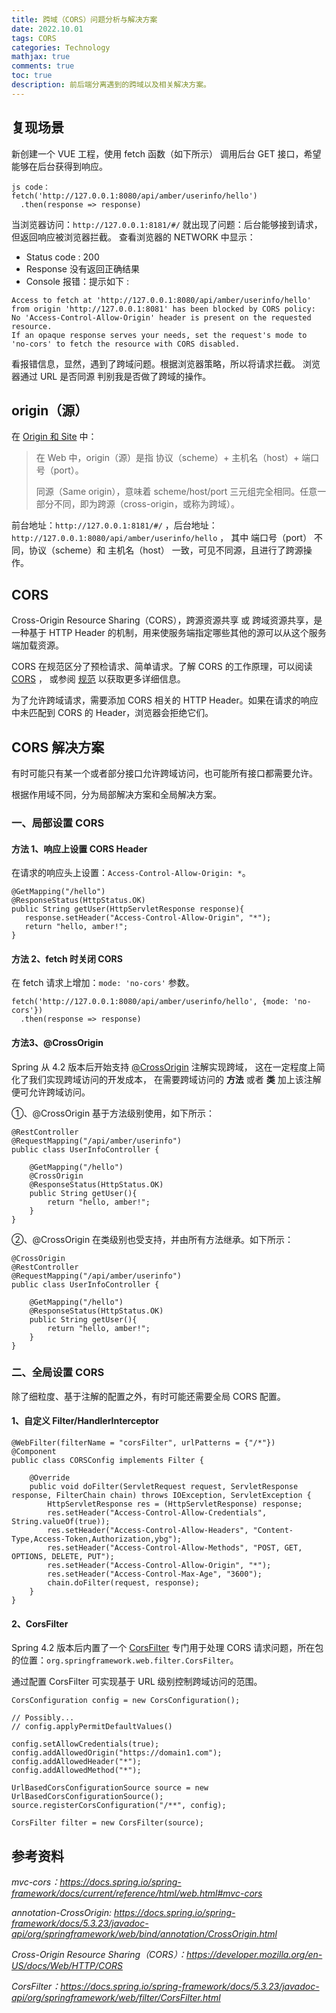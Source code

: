 ```yaml
---
title: 跨域（CORS）问题分析与解决方案
date: 2022.10.01 
tags: CORS
categories: Technology  
mathjax: true 
comments: true
toc: true
description: 前后端分离遇到的跨域以及相关解决方案。
---
```



## 复现场景
新创建一个 VUE 工程，使用 fetch 函数（如下所示） 调用后台 GET 接口，希望能够在后台获得到响应。
````
js code：
fetch('http://127.0.0.1:8080/api/amber/userinfo/hello')
  .then(response => response)
````

当浏览器访问：`http://127.0.0.1:8181/#/` 就出现了问题：后台能够接到请求，但返回响应被浏览器拦截。
查看浏览器的 NETWORK 中显示：
 - Status code : 200
 - Response 没有返回正确结果
 - Console 报错：提示如下 :
````
Access to fetch at 'http://127.0.0.1:8080/api/amber/userinfo/hello' from origin 'http://127.0.0.1:8081' has been blocked by CORS policy: 
No 'Access-Control-Allow-Origin' header is present on the requested resource. 
If an opaque response serves your needs, set the request's mode to 'no-cors' to fetch the resource with CORS disabled.
````

看报错信息，显然，遇到了跨域问题。根据浏览器策略，所以将请求拦截。
浏览器通过 URL 是否同源 判别我是否做了跨域的操作。

## origin（源）
在 [Origin 和 Site](https://mp.weixin.qq.com/s/8PY1NlT_dd5EIiLS5tHtHw) 中：

> 在 Web 中，origin（源）是指 协议（scheme）+ 主机名（host）+ 端口号（port）。
>
> 同源（Same origin），意味着 scheme/host/port 三元组完全相同。任意一部分不同，即为跨源（cross-origin，或称为跨域）。

前台地址：`http://127.0.0.1:8181/#/` ，后台地址：`http://127.0.0.1:8080/api/amber/userinfo/hello` ，
其中 端口号（port） 不同，协议（scheme）和 主机名（host） 一致，可见不同源，且进行了跨源操作。

## CORS 
Cross-Origin Resource Sharing（CORS），跨源资源共享 或 跨域资源共享，是一种基于 HTTP Header 的机制，用来使服务端指定哪些其他的源可以从这个服务端加载资源。

CORS 在规范区分了预检请求、简单请求。了解 CORS 的工作原理，可以阅读 [CORS](https://mp.weixin.qq.com/s/fKm7aX5wfn9I6-sqfT1HHw) ，
或参阅 [规范](https://developer.mozilla.org/en-US/docs/Web/HTTP/CORS) 以获取更多详细信息。

为了允许跨域请求，需要添加 CORS 相关的 HTTP Header。如果在请求的响应中未匹配到 CORS 的 Header，浏览器会拒绝它们。

## CORS 解决方案
有时可能只有某一个或者部分接口允许跨域访问，也可能所有接口都需要允许。

根据作用域不同，分为局部解决方案和全局解决方案。

### 一、局部设置 CORS

#### 方法 1、响应上设置 CORS Header

在请求的响应头上设置：`Access-Control-Allow-Origin: *`。
````
@GetMapping("/hello")
@ResponseStatus(HttpStatus.OK)
public String getUser(HttpServletResponse response){
   response.setHeader("Access-Control-Allow-Origin", "*");
   return "hello, amber!";
}
````

#### 方法 2、fetch 时关闭 CORS

在 fetch 请求上增加：`mode: 'no-cors'` 参数。
````
fetch('http://127.0.0.1:8080/api/amber/userinfo/hello', {mode: 'no-cors'})
  .then(response => response)
````

#### 方法3、@CrossOrigin 
Spring 从 4.2 版本后开始支持 [@CrossOrigin](https://docs.spring.io/spring-framework/docs/current/reference/html/web.html#mvc-cors-controller) 注解实现跨域，
这在一定程度上简化了我们实现跨域访问的开发成本，
在需要跨域访问的 **方法** 或者 **类** 加上该注解便可允许跨域访问。

①、@CrossOrigin 基于方法级别使用，如下所示：
````
@RestController
@RequestMapping("/api/amber/userinfo")
public class UserInfoController {

    @GetMapping("/hello")
    @CrossOrigin
    @ResponseStatus(HttpStatus.OK)
    public String getUser(){
        return "hello, amber!";
    }
}
````
②、@CrossOrigin 在类级别也受支持，并由所有方法继承。如下所示： 
````
@CrossOrigin
@RestController
@RequestMapping("/api/amber/userinfo")
public class UserInfoController {

    @GetMapping("/hello")
    @ResponseStatus(HttpStatus.OK)
    public String getUser(){
        return "hello, amber!";
    }
}
````

### 二、全局设置 CORS
除了细粒度、基于注解的配置之外，有时可能还需要全局 CORS 配置。

#### 1、自定义 Filter/HandlerInterceptor
````
@WebFilter(filterName = "corsFilter", urlPatterns = {"/*"})
@Component
public class CORSConfig implements Filter {

    @Override
    public void doFilter(ServletRequest request, ServletResponse response, FilterChain chain) throws IOException, ServletException {
        HttpServletResponse res = (HttpServletResponse) response;
        res.setHeader("Access-Control-Allow-Credentials", String.valueOf(true));
        res.setHeader("Access-Control-Allow-Headers", "Content-Type,Access-Token,Authorization,ybg");
        res.setHeader("Access-Control-Allow-Methods", "POST, GET, OPTIONS, DELETE, PUT");
        res.setHeader("Access-Control-Allow-Origin", "*");
        res.setHeader("Access-Control-Max-Age", "3600");
        chain.doFilter(request, response);
    }
}
````

#### 2、CorsFilter
Spring 4.2 版本后内置了一个 [CorsFilter](https://docs.spring.io/spring-framework/docs/current/reference/html/web.html#mvc-cors-filter) 专门用于处理 CORS 请求问题，所在包的位置：`org.springframework.web.filter.CorsFilter`。

通过配置 CorsFilter 可实现基于 URL 级别控制跨域访问的范围。

````
CorsConfiguration config = new CorsConfiguration();

// Possibly...
// config.applyPermitDefaultValues()

config.setAllowCredentials(true);
config.addAllowedOrigin("https://domain1.com");
config.addAllowedHeader("*");
config.addAllowedMethod("*");

UrlBasedCorsConfigurationSource source = new UrlBasedCorsConfigurationSource();
source.registerCorsConfiguration("/**", config);

CorsFilter filter = new CorsFilter(source);
````

## 参考资料
_mvc-cors：https://docs.spring.io/spring-framework/docs/current/reference/html/web.html#mvc-cors_

_annotation-CrossOrigin: https://docs.spring.io/spring-framework/docs/5.3.23/javadoc-api/org/springframework/web/bind/annotation/CrossOrigin.html_

_Cross-Origin Resource Sharing（CORS）：https://developer.mozilla.org/en-US/docs/Web/HTTP/CORS_

_CorsFilter：https://docs.spring.io/spring-framework/docs/5.3.23/javadoc-api/org/springframework/web/filter/CorsFilter.html_